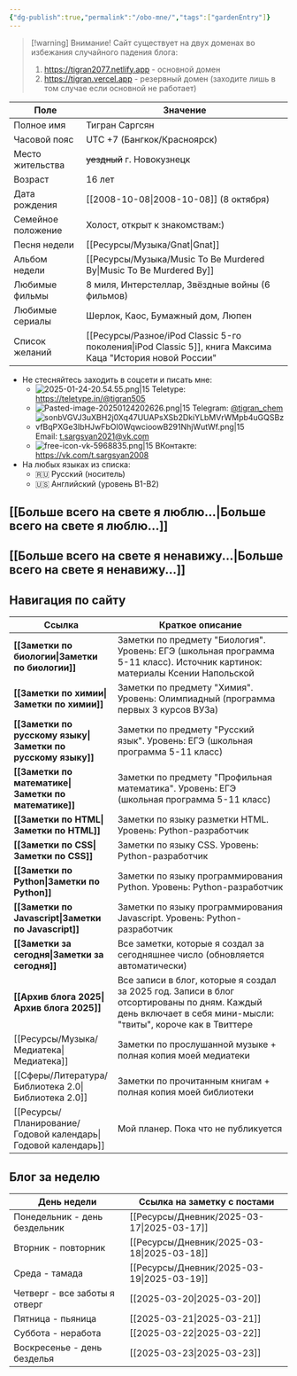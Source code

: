 ```yaml
---
{"dg-publish":true,"permalink":"/obo-mne/","tags":["gardenEntry"]}
---
```


> [!warning] Внимание! 
> Сайт существует на двух доменах во избежания случайного падения блога:
> 1. https://tigran2077.netlify.app - основной домен 
> 2. https://tigran.vercel.app - резервный домен (заходите лишь в том случае если основной не работает) 

| Поле               | Значение                                                                                   |
| ------------------ | ------------------------------------------------------------------------------------------ |
| Полное имя         | Тигран Саргсян                                                                             |
| Часовой пояс       | UTC +7 (Бангкок/Красноярск)                                                                |
| Место жительства   | ~~уездный~~ г. Новокузнецк                                                                 |
| Возраст            | 16 лет                                                                                     |
| Дата рождения      | [[2008-10-08\|2008-10-08]] (8 октября)                                                                 |
| Семейное положение | Холост, открыт к знакомствам:)                                                             |
| Песня недели       | [[Ресурсы/Музыка/Gnat\|Gnat]]                                                                                   |
| Альбом недели      | [[Ресурсы/Музыка/Music To Be Murdered By\|Music To Be Murdered By]]                                                                |
| Любимые фильмы     | 8 миля, Интерстеллар, Звёздные войны (6 фильмов)                                           |
| Любимые сериалы    | Шерлок, Каос, Бумажный дом, Люпен                                                          |
| Список желаний     | [[Ресурсы/Разное/iPod Classic 5-го поколения\|iPod Classic 5]], книга Максима Каца "История новой России" |
- Не стесняйтесь заходить в соцсети и писать мне: 
	- ![2025-01-24-20.54.55.png|15](/img/user/%D0%90%D1%80%D1%85%D0%B8%D0%B2/%D0%9A%D1%8D%D1%88/2025-01-24-20.54.55.png) Teletype: https://teletype.in/@tigran505
	- ![Pasted-image-20250124202626.png|15](/img/user/%D0%90%D1%80%D1%85%D0%B8%D0%B2/%D0%9A%D1%8D%D1%88/Pasted-image-20250124202626.png) Telegram: [@tigran_chem](https://t.me/tigran_chem)
	- ![sonbVGVJ3uXBH2j0Xq47UUAPsXSb2DkiYLbMVrWMpb4uGQSBzvfBqPXGe3IbHJwFbOI0WqwcioowB291NhjWutWf.png|15](/img/user/%D0%90%D1%80%D1%85%D0%B8%D0%B2/%D0%9A%D1%8D%D1%88/sonbVGVJ3uXBH2j0Xq47UUAPsXSb2DkiYLbMVrWMpb4uGQSBzvfBqPXGe3IbHJwFbOI0WqwcioowB291NhjWutWf.png)Email: t.sargsyan2021@vk.com
	- ![free-icon-vk-5968835.png|15](/img/user/%D0%90%D1%80%D1%85%D0%B8%D0%B2/%D0%9A%D1%8D%D1%88/free-icon-vk-5968835.png) ВКонтакте: https://vk.com/t.sargsyan2008
- На любых языках из списка: 
	- 🇷🇺 Русский (носитель)
	- 🇺🇸 Английский (уровень B1-B2)
## [[Больше всего на свете я люблю...\|Больше всего на свете я люблю...]]
## [[Больше всего на свете я ненавижу...\|Больше всего на свете я ненавижу...]] 
## Навигация по сайту 
| Ссылка                            | Краткое описание                                                                                                                                             |
| --------------------------------- | ------------------------------------------------------------------------------------------------------------------------------------------------------------ |
| **[[Заметки по биологии\|Заметки по биологии]]**       | Заметки по предмету "Биология". Уровень: ЕГЭ (школьная программа 5-11 класс). Источник картинок: материалы Ксении Напольской                                 |
| **[[Заметки по химии\|Заметки по химии]]**          | Заметки по предмету "Химия". Уровень: Олимпиадный (программа первых 3 курсов ВУЗа)                                                                           |
| **[[Заметки по русскому языку\|Заметки по русскому языку]]** | Заметки по предмету "Русский язык". Уровень: ЕГЭ (школьная программа 5-11 класс)                                                                             |
| **[[Заметки по математике\|Заметки по математике]]**     | Заметки по предмету "Профильная математика". Уровень: ЕГЭ (школьная программа 5-11 класс)                                                                    |
| **[[Заметки по HTML\|Заметки по HTML]]**           | Заметки по языку разметки HTML. Уровень: Python-разработчик                                                                                                  |
| **[[Заметки по CSS\|Заметки по CSS]]**            | Заметки по языку CSS. Уровень: Python-разработчик                                                                                                            |
| **[[Заметки по Python\|Заметки по Python]]**         | Заметки по языку программирования Python. Уровень: Python-разработчик                                                                                        |
| **[[Заметки по Javascript\|Заметки по Javascript]]**     | Заметки по языку программирования Javascript. Уровень: Python-разработчик                                                                                    |
| **[[Заметки за сегодня\|Заметки за сегодня]]**        | Все заметки, которые я создал за сегодняшнее число (обновляется автоматически)                                                                               |
| **[[Архив блога 2025\|Архив блога 2025]]**          | Все записи в блог, которые я создал за 2025 год. Записи в блог отсортированы по дням. Каждый день включает в себя мини-мысли: "твиты", короче как в Твиттере |
| [[Ресурсы/Музыка/Медиатека\|Медиатека]]                     | Заметки по прослушанной музыке + полная копия моей медиатеки                                                                                                 |
| [[Сферы/Литература/Библиотека 2.0\|Библиотека 2.0]]                | Заметки по прочитанным книгам + полная копия моей библиотеки                                                                                                 |
| [[Ресурсы/Планирование/Годовой календарь\|Годовой календарь]]             | Мой планер. Пока что не публикуется                                                                                                                          |
## Блог за неделю 

| День недели                   | Ссылка на заметку с постами |
| ----------------------------- | --------------------------- |
| Понедельник - день бездельник | [[Ресурсы/Дневник/2025-03-17\|2025-03-17]]              |
| Вторник - повторник           | [[Ресурсы/Дневник/2025-03-18\|2025-03-18]]              |
| Среда - тамада                | [[Ресурсы/Дневник/2025-03-19\|2025-03-19]]              |
| Четверг - все заботы я отверг | [[2025-03-20\|2025-03-20]]              |
| Пятница - пьяница             | [[2025-03-21\|2025-03-21]]              |
| Суббота - неработа            | [[2025-03-22\|2025-03-22]]              |
| Воскресенье - день безделья   | [[2025-03-23\|2025-03-23]]              |
